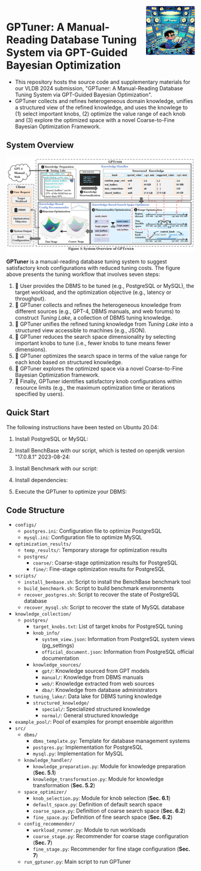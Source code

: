 <img align='right' src="/assets/gptuner.png" alt="GPTuner logo" width="130">

# GPTuner: A Manual-Reading Database Tuning System via GPT-Guided Bayesian Optimization

- This repository hosts the source code and supplementary materials for our VLDB 2024 submission, "GPTuner: A Manual-Reading Database Tuning System via GPT-Guided Bayesian Optimization". 
- GPTuner collects and refines heterogeneous domain knowledge, unifies a structured view of the refined knowledge, and uses the knowlege to (1) select important knobs, (2) optimize the value range of each knob and (3) explore the optimized space with a novel Coarse-to-Fine Bayesian Optimization Framework.


## System Overview

<img src="/assets/gptuner_overview.png" alt="GPTuner overview" width="800">

**GPTuner** is a manual-reading database tuning system to suggest satisfactory knob configurations with reduced tuning costs. The figure above presents the tuning workflow that involves seven steps:
1. 📌 User provides the DBMS to be tuned (e.g., PostgreSQL or MySQL), the target workload, and the optimization objective (e.g., latency or throughput).
2. 📌 GPTuner collects and refines the heterogeneous knowledge from different sources (e.g., GPT-4, DBMS manuals, and web forums) to construct _Tuning Lake_, a collection of DBMS tuning knowledge.
3. 📌 GPTuner unifies the refined tuning knowledge from _Tuning Lake_ into a structured view accessible to machines (e.g., JSON).
4. 📌 GPTuner reduces the search space dimensionality by selecting important knobs to tune (i.e., fewer knobs to tune means fewer dimensions).
5. 📌 GPTuner optimizes the search space in terms of the value range for each knob based on structured knowledge.
6. 📌 GPTuner explores the optimized space via a novel Coarse-to-Fine Bayesian Optimization framework.
7. 📌 Finally, GPTuner identifies satisfactory knob configurations within resource limits (e.g., the maximum optimization time or iterations specified by users).

## Quick Start
The following instructions have been tested on Ubuntu 20.04:

1. Install PostgreSQL or MySQL:

2. Install BenchBase with our script, which is tested on openjdk version "17.0.8.1" 2023-08-24:

3. Install Benchmark with our script:

4. Install dependencies:

5. Execute the GPTuner to optimize your DBMS:


## Code Structure
- `configs/`
  - `postgres.ini`: Configuration file to optimize PostgreSQL
  - `mysql.ini`: Configuration file to optimize MySQL
- `optimization_results/`
  - `temp_results/`: Temporary storage for optimization results
  - `postgres/`
    - `coarse/`: Coarse-stage optimization results for PostgreSQL
    - `fine/`: Fine-stage optimization results for PostgreSQL
- `scripts/`
  - `install_benbase.sh`: Script to install the BenchBase benchmark tool
  - `build_benchmark.sh`: Script to build benchmark environments
  - `recover_postgres.sh`: Script to recover the state of PostgreSQL database
  - `recover_mysql.sh`: Script to recover the state of MySQL database
- `knowledge_collection/`
  - `postgres/`
    - `target_knobs.txt`: List of target knobs for PostgreSQL tuning
    - `knob_info/`
      - `system_view.json`: Information from PostgreSQL system views (pg_settings)
      - `official_document.json`: Information from PostgreSQL official documentation
    - `knowledge_sources/`
      - `gpt/`: Knowledge sourced from GPT models
      - `manual/`: Knowledge from DBMS manuals
      - `web/`: Knowledge extracted from web sources
      - `dba/`: Knowledge from database administrators
    - `tuning_lake/`: Data lake for DBMS tuning knowledge
    - `structured_knowledge/`
      - `special/`: Specialized structured knowledge
      - `normal/`: General structured knowledge
- `example_pool/`: Pool of examples for prompt ensemble algorithm
- `src/`
  - `dbms/`
    - `dbms_template.py`: Template for database management systems
    - `postgres.py`: Implementation for PostgreSQL
    - `mysql.py`: Implementation for MySQL
  - `knowledge_handler/`
    - `knowledge_preparation.py`: Module for knowledge preparation (**Sec. 5.1**)
    - `knowledge_transformation.py`: Module for knowledge transformation (**Sec. 5.2**)
  - `space_optimizer/`
    - `knob_selection.py`: Module for knob selection (**Sec. 6.1**)
    - `default_space.py`: Definition of default search space
    - `coarse_space.py`: Definition of coarse search space (**Sec. 6.2**)
    - `fine_space.py`: Definition of fine search space (**Sec. 6.2**)
  - `config_recommender/`
    - `workload_runner.py`: Module to run workloads
    - `coarse_stage.py`: Recommender for coarse stage configuration (**Sec. 7**)
    - `fine_stage.py`: Recommender for fine stage configuration (**Sec. 7**)
  - `run_gptuner.py`: Main script to run GPTuner